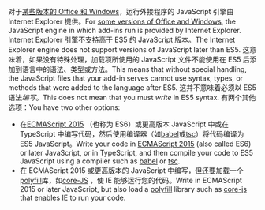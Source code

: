 <span data-ttu-id="d4b8e-101">对于[某些版本的 Office 和 Windows](../concepts/browsers-used-by-office-web-add-ins.md)，运行外接程序的 JavaScript 引擎由 Internet Explorer 提供。</span><span class="sxs-lookup"><span data-stu-id="d4b8e-101">For [some versions of Office and Windows](../concepts/browsers-used-by-office-web-add-ins.md), the JavaScript engine in which add-ins run is provided by Internet Explorer.</span></span> <span data-ttu-id="d4b8e-102">Internet Explorer 引擎不支持高于 ES5 的 JavaScript 版本。</span><span class="sxs-lookup"><span data-stu-id="d4b8e-102">The Internet Explorer engine does not support versions of JavaScript later than ES5.</span></span> <span data-ttu-id="d4b8e-103">这意味着，如果没有特殊处理，加载项所使用的 JavaScript 文件不能使用在 ES5 后添加到语言中的语法、类型或方法。</span><span class="sxs-lookup"><span data-stu-id="d4b8e-103">This means that without special handling, the JavaScript files that your add-in serves cannot use syntax, types, or methods that were added to the language after ES5.</span></span> <span data-ttu-id="d4b8e-104">这并不意味着必须以 ES5 语法*编写*。</span><span class="sxs-lookup"><span data-stu-id="d4b8e-104">This does not mean that you must *write* in ES5 syntax.</span></span> <span data-ttu-id="d4b8e-105">有两个其他选项：</span><span class="sxs-lookup"><span data-stu-id="d4b8e-105">You have two other options:</span></span>

- <span data-ttu-id="d4b8e-106">在[ECMAScript 2015](https://www.w3schools.com/Js/js_es6.asp) （也称为 ES6）或更高版本 JavaScript 中或在 TypeScript 中编写代码，然后使用编译器（如[babel](https://babeljs.io/)或[tsc](https://www.typescriptlang.org/index.html)）将代码编译为 ES5 JavaScript。</span><span class="sxs-lookup"><span data-stu-id="d4b8e-106">Write your code in [ECMAScript 2015](https://www.w3schools.com/Js/js_es6.asp) (also called ES6) or later JavaScript, or in TypeScript, and then compile your code to ES5 JavaScript using a compiler such as [babel](https://babeljs.io/) or [tsc](https://www.typescriptlang.org/index.html).</span></span>
- <span data-ttu-id="d4b8e-107">在 ECMAScript 2015 或更高版本的 JavaScript 中编写，但还要加载一个[polyfill](https://wikipedia.org/wiki/Polyfill_(programming))库，如[core-JS](https://github.com/zloirock/core-js) ，使 IE 能够运行您的代码。</span><span class="sxs-lookup"><span data-stu-id="d4b8e-107">Write in ECMAScript 2015 or later JavaScript, but also load a [polyfill](https://wikipedia.org/wiki/Polyfill_(programming)) library such as [core-js](https://github.com/zloirock/core-js) that enables IE to run your code.</span></span>
